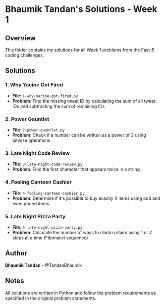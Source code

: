# Bhaumik Tandan's Solutions - Week 1

## Overview
This folder contains my solutions for all Week 1 problems from the Fast-5 coding challenges.

## Solutions

### 1. Why Yacine Got Fired
- **File**: `1-why-yacine-got-fired.py`
- **Problem**: Find the missing tweet ID by calculating the sum of all tweet IDs and subtracting the sum of remaining IDs

### 2. Power Gauntlet
- **File**: `2-power-gauntlet.py`
- **Problem**: Check if a number can be written as a power of 2 using bitwise operations

### 3. Late Night Code Review
- **File**: `3-late-night-code-review.py`
- **Problem**: Find the first character that appears twice in a string

### 4. Fooling Canteen Cashier
- **File**: `4-fooling-canteen-cashier.py`
- **Problem**: Determine if it's possible to buy exactly X items using odd and even priced items

### 5. Late Night Pizza Party
- **File**: `5-late-night-pizza-party.py`
- **Problem**: Calculate the number of ways to climb n stairs using 1 or 2 steps at a time (Fibonacci sequence)

## Author
**Bhaumik Tandan** - @TandanBhaumik

## Notes
All solutions are written in Python and follow the problem requirements as specified in the original problem statements.
